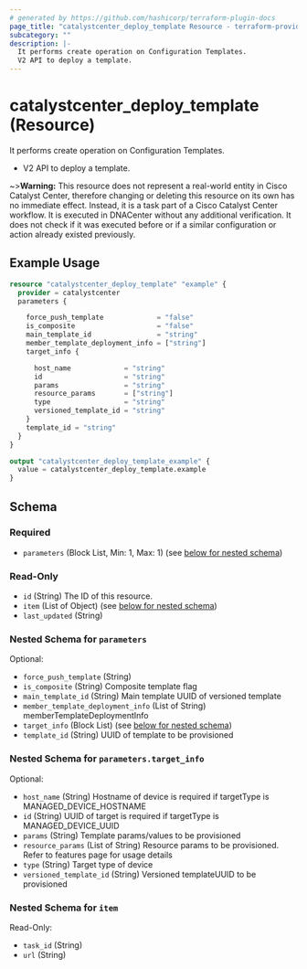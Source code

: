 ```yaml
---
# generated by https://github.com/hashicorp/terraform-plugin-docs
page_title: "catalystcenter_deploy_template Resource - terraform-provider-catalystcenter"
subcategory: ""
description: |-
  It performs create operation on Configuration Templates.
  V2 API to deploy a template.
---
```


# catalystcenter_deploy_template (Resource)

It performs create operation on Configuration Templates.

- V2 API to deploy a template.



~>**Warning:**
This resource does not represent a real-world entity in Cisco Catalyst Center, therefore changing or deleting this resource on its own has no immediate effect.
Instead, it is a task part of a Cisco Catalyst Center workflow. It is executed in DNACenter without any additional verification. It does not check if it was executed before or if a similar configuration or action already existed previously.

## Example Usage

```terraform
resource "catalystcenter_deploy_template" "example" {
  provider = catalystcenter
  parameters {

    force_push_template             = "false"
    is_composite                    = "false"
    main_template_id                = "string"
    member_template_deployment_info = ["string"]
    target_info {

      host_name             = "string"
      id                    = "string"
      params                = "string"
      resource_params       = ["string"]
      type                  = "string"
      versioned_template_id = "string"
    }
    template_id = "string"
  }
}

output "catalystcenter_deploy_template_example" {
  value = catalystcenter_deploy_template.example
}
```

<!-- schema generated by tfplugindocs -->
## Schema

### Required

- `parameters` (Block List, Min: 1, Max: 1) (see [below for nested schema](#nestedblock--parameters))

### Read-Only

- `id` (String) The ID of this resource.
- `item` (List of Object) (see [below for nested schema](#nestedatt--item))
- `last_updated` (String)

<a id="nestedblock--parameters"></a>
### Nested Schema for `parameters`

Optional:

- `force_push_template` (String)
- `is_composite` (String) Composite template flag
- `main_template_id` (String) Main template UUID of versioned template
- `member_template_deployment_info` (List of String) memberTemplateDeploymentInfo
- `target_info` (Block List) (see [below for nested schema](#nestedblock--parameters--target_info))
- `template_id` (String) UUID of template to be provisioned

<a id="nestedblock--parameters--target_info"></a>
### Nested Schema for `parameters.target_info`

Optional:

- `host_name` (String) Hostname of device is required if targetType is MANAGED_DEVICE_HOSTNAME
- `id` (String) UUID of target is required if targetType is MANAGED_DEVICE_UUID
- `params` (String) Template params/values to be provisioned
- `resource_params` (List of String) Resource params to be provisioned. Refer to features page for usage details
- `type` (String) Target type of device
- `versioned_template_id` (String) Versioned templateUUID to be provisioned



<a id="nestedatt--item"></a>
### Nested Schema for `item`

Read-Only:

- `task_id` (String)
- `url` (String)

